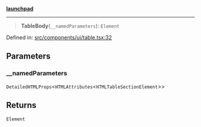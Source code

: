 [**launchpad**](index.md)

***

> **TableBody**(`__namedParameters`): `Element`

Defined in: [src/components/ui/table.tsx:32](https://github.com/victorbratov/launchpad/blob/35b0965dd86b05a55a9206d809917613bd599c25/src/components/ui/table.tsx#L32)

## Parameters

### \_\_namedParameters

`DetailedHTMLProps`\<`HTMLAttributes`\<`HTMLTableSectionElement`\>\>

## Returns

`Element`
